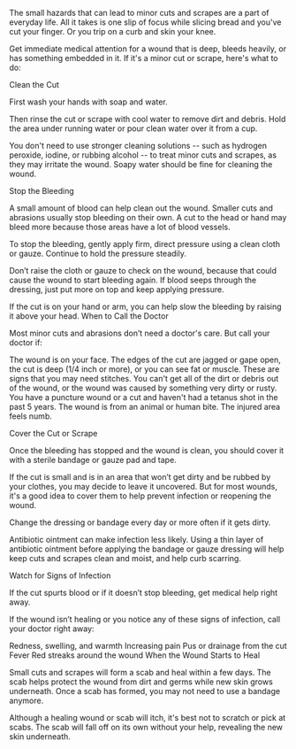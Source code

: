 The small hazards that can lead to minor cuts and scrapes are a part of everyday life. All it takes is one slip of focus while slicing bread and you've cut your finger. Or you trip on a curb and skin your knee.

Get immediate medical attention for a wound that is deep, bleeds heavily, or has something embedded in it. If it's a minor cut or scrape, here's what to do:

Clean the Cut

First wash your hands with soap and water.

Then rinse the cut or scrape with cool water to remove dirt and debris. Hold the area under running water or pour clean water over it from a cup. 

You don't need to use stronger cleaning solutions -- such as hydrogen peroxide, iodine, or rubbing alcohol -- to treat minor cuts and scrapes, as they may irritate the wound. Soapy water should be fine for cleaning the wound.

Stop the Bleeding

A small amount of blood can help clean out the wound. Smaller cuts and abrasions usually stop bleeding on their own. A cut to the head or hand may bleed more because those areas have a lot of blood vessels.

To stop the bleeding, gently apply firm, direct pressure using a clean cloth or gauze. Continue to hold the pressure steadily.

Don’t raise the cloth or gauze to check on the wound, because that could cause the wound to start bleeding again. If blood seeps through the dressing, just put more on top and keep applying pressure.

If the cut is on your hand or arm, you can help slow the bleeding by raising it above your head.
When to Call the Doctor

Most minor cuts and abrasions don’t need a doctor's care. But call your doctor if:

The wound is on your face.
The edges of the cut are jagged or gape open, the cut is deep (1/4 inch or more), or you can see fat or muscle. These are signs that you may need stitches.
You can't get all of the dirt or debris out of the wound, or the wound was caused by something very dirty or rusty.
You have a puncture wound or a cut and haven't had a tetanus shot in the past 5 years.
The wound is from an animal or human bite.
The injured area feels numb.

Cover the Cut or Scrape

Once the bleeding has stopped and the wound is clean, you should cover it with a sterile bandage or gauze pad and tape.

If the cut is small and is in an area that won’t get dirty and be rubbed by your clothes, you may decide to leave it uncovered. But for most wounds, it's a good idea to cover them to help prevent infection or reopening the wound.

Change the dressing or bandage every day or more often if it gets dirty.

Antibiotic ointment can make infection less likely. Using a thin layer of antibiotic ointment before applying the bandage or gauze dressing will help keep cuts and scrapes clean and moist, and help curb scarring.

Watch for Signs of Infection

If the cut spurts blood or if it doesn’t stop bleeding, get medical help right away.

If the wound isn’t healing or you notice any of these signs of infection, call your doctor right away:

Redness, swelling, and warmth
Increasing pain
Pus or drainage from the cut
Fever
Red streaks around the wound
When the Wound Starts to Heal

Small cuts and scrapes will form a scab and heal within a few days. The scab helps protect the wound from dirt and germs while new skin grows underneath. Once a scab has formed, you may not need to use a bandage anymore.

Although a healing wound or scab will itch, it's best not to scratch or pick at scabs. The scab will fall off on its own without your help, revealing the new skin underneath.

